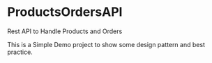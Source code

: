 # ProductsOrdersAPI
Rest API to Handle Products and Orders

This is a Simple Demo project to show some design pattern and best practice.
